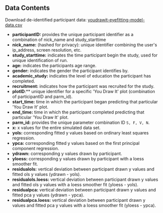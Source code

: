 ## Data Contents

Download de-identified participant data: [youdrawit-eyefitting-model-data.csv](data/youdrawit-eyefitting-model-data.csv)

+ **participantID:** provides the unique participant identifier as a combination of nick_name and study_starttime
+ **nick_name:** (hashed for privacy): unique identifier combining the user's ip_address, screen resolution, etc.
+ **study_starttime:** indicates the time participant begin the study, used for unique identification of run.
+ **age:** indicates the participants age range.
+ **gender:** indicates the gender the participant identifies by.
+ **academic_study:** indicates the level of education the participant has completed.
+ **recruitment:** indicates how the participant was recruited for the study.
+ **plotID**:** unique identifier for a specific 'You Draw It' plot (combination of participantID and parm_id).
+ **start_time:** time in which the participant began predicting that particular 'You Draw It' plot.
+ **end_time:** time in which the participant completed predicting that particular 'You Draw It' plot.
+ **parm_id:** provides the unique parameter combination ID `S, F, V, N`.
+ **x:** x values for the entire simulated data set.
+ **yols:** corresponding fitted y values based on ordinary least squares regression.
+ **ypca:** corresponding fitted y values based on the first principal component regression.
+ **ydrawn:** corresponding y values drawn by participant.
+ **yloess:** corresponding y values drawn by participant with a loess smoother fit.
+ **residualols:** vertical deviation between participant drawn y values and fitted ols y values (ydrawn - yols).
+ **residualols.loess:** vertical deviation between participant drawn y values and fitted ols y values with a loess smoother fit (yloess - yols).
+ **residualpca:** vertical deviation between participant drawn y values and fitted pca y values (ydrawn - ypca).
+ **residualpca.loess:** vertical deviation between participant drawn y values and fitted pca y values with a loess smoother fit (yloess - ypca).

